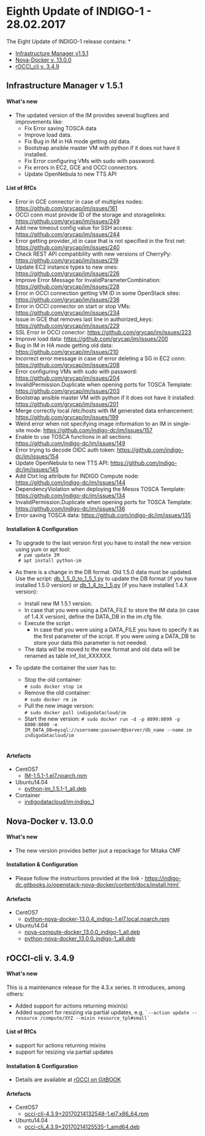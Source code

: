 # Eighth Update of INDIGO-1 - 28.02.2017

The Eight Update of INDIGO-1 release contains:
*
* [Infrastructure Manager v1.5.1](#im)
* [Nova-Docker v. 13.0.0](#nd)
* [rOCCI_cli v. 3.4.9](#roc)



## <a name="im"></a>Infrastructure Manager v 1.5.1

#### What's new
* The updated version of the IM provides several bugfixes and improvements like:
  * Fix Error saving TOSCA data
  * Improve load data.
  * Fix Bug in IM in HA mode getting old data.
  * Bootstrap ansible master VM with python if it does not have it installed.
  * Fix Error configuring VMs with sudo with password.
  * Fix errors in EC2, GCE and OCCI connectors.
  * Update OpenNebula to new TTS API


#### List of RfCs

* Error in GCE connector in case of multiples nodes: https://github.com/grycap/im/issues/161
* OCCI conn must provide ID of the storage and storagelinks: https://github.com/grycap/im/issues/249
* Add new timeout config value for SSH access: https://github.com/grycap/im/issues/244
* Error getting provider_id in case that is not specified in the first net: https://github.com/grycap/im/issues/240
* Check REST API compatibility with new versions of CherryPy: https://github.com/grycap/im/issues/219
* Update EC2 instance types to new ones: https://github.com/grycap/im/issues/226
* Improve Error Message for InvalidParameterCombination: https://github.com/grycap/im/issues/228
* Error in OCCI connection getting VM ID in some OpenStack sites: https://github.com/grycap/im/issues/236
* Error in OCCI connector on start or stop VMs: https://github.com/grycap/im/issues/234
* Issue in GCE that removes last line in authorized_keys: https://github.com/grycap/im/issues/229
* SSL Error in OCCI conector: https://github.com/grycap/im/issues/223
* Improve load data: https://github.com/grycap/im/issues/200
* Bug in IM in HA mode getting old data: https://github.com/grycap/im/issues/210
* Incorrect error message in case of error deleting a SG in EC2 conn: https://github.com/grycap/im/issues/208
* Error configuring VMs with sudo with password: https://github.com/grycap/im/issues/204
* InvalidPermission.Duplicate when opening ports for TOSCA Template: https://github.com/grycap/im/issues/203
* Bootstrap ansible master VM with python if it does not have it installed: https://github.com/grycap/im/issues/201
* Merge correctly local /etc/hosts with IM generated data enhancement: https://github.com/grycap/im/issues/199
* Weird error when not specifying image information to an IM in single-site mode: https://github.com/indigo-dc/im/issues/157
* Enable to use TOSCA functions in all sections: https://github.com/indigo-dc/im/issues/149
* Error trying to decode OIDC auth token: https://github.com/indigo-dc/im/issues/154
* Update OpenNebula to new TTS API: https://github.com/indigo-dc/im/issues/145
* Add Ctxt log attribute for INDIGO Compute node: https://github.com/indigo-dc/im/issues/144
* DependencyViolation when deploying the Mesos TOSCA Template: https://github.com/indigo-dc/im/issues/134
* InvalidPermission.Duplicate when opening ports for TOSCA Template: https://github.com/indigo-dc/im/issues/136
* Error saving TOSCA data: https://github.com/indigo-dc/im/issues/135

#### Installation & Configuration

* To upgrade to the last version first you have to install the new version using yum or apt tool:<br>
  ``` # yum update IM```<br>
  ``` # apt install python-im```<br>

* As there is a change in the DB format. Old 1.5.0 data must be updated. Use the script: [db_1_5_0_to_1_5_1.py](https://raw.githubusercontent.com/indigo-dc/im/master/scripts/db_1_5_0_to_1_5_1.py) to update the DB format (if you have installed 1.5.0 version) 
or [db_1_4_to_1_5.py](https://raw.githubusercontent.com/indigo-dc/im/master/scripts/db_1_4_to_1_5.py) (if you have installed 1.4.X version):
  * Install new IM 1.5.1 version.
  * In case that you were using a DATA_FILE to store the IM data (in case of 1.4.X version), define the DATA_DB in the im.cfg file.
  * Execute the script .
    * In case that you were using a DATA_FILE you have to specify it as the first parameter of the script.
    If you were using a DATA_DB to store your data this parameter is not needed.
  * The data will be moved to the new format and old data will be renamed as table inf_list_XXXXXX.

* To update the container the user has to:   
  * Stop the old container:<br>
  ```# sudo docker stop im ```<br>
  * Remove the old container:<br>
  ```# sudo docker rm im ```<br>
  * Pull the new image version:<br>
  ```# sudo docker pull indigodatacloud/im``` <br> 
  * Start the new version:
  ```# sudo docker run -d -p 8899:8899 -p 8800:8800 -e IM_DATA_DB=mysql://username:password@server/db_name --name im indigodatacloud/im  ``` 
  <br>

#### Artefacts
* CentOS7
  * [IM-1.5.1-1.el7.noarch.rpm](http://repo.indigo-datacloud.eu/repository/indigo/1/centos7/x86_64/updates/IM-1.5.1-1.el7.noarch.rpm)
* Ubuntu14.04
  * [python-im_1.5.1-1_all.deb](http://repo.indigo-datacloud.eu/repository/indigo/1/ubuntu/dists/trusty-updates/main/binary-amd64/python-im_1.5.1-1_all.deb)
* Container
  * [indigodatacloud/im:indigo_1](https://hub.docker.com/r/indigodatacloud/im/tags/)


## <a name="nd"></a>Nova-Docker v. 13.0.0

#### What's new
* The new version provides better jsut a repackage for Mitaka CMF

#### Installation & Configuration
* Please follow the instructions provided at the link - https://indigo-dc.gitbooks.io/openstack-nova-docker/content/docs/install.html`<br>
  
#### Artefacts
* CentOS7
  * [python-nova-docker-13.0.4_indigo-1.el7.local.noarch.rpm](http://repo.indigo-datacloud.eu/repository/indigo-preview/1/centos7/x86_64/updates/python-nova-docker-12.0.4_indigo-1.el7.local.noarch.rpm)
* Ubuntu14.04
  * [nova-compute-docker_13.0.0_indigo-1_all.deb ](http://repo.indigo-datacloud.eu/repository/indigo-preview/1/ubuntu/dists/trusty-updates/main/binary-amd64/nova-compute-docker_12.0.0_indigo-1_all.deb )
  * [python-nova-docker_13.0.0_indigo-1_all.deb](http://repo.indigo-datacloud.eu/repository/indigo-preview/1/ubuntu/dists/trusty-updates/main/binary-amd64/python-nova-docker_12.0.0_indigo-1_all.deb)


## <a name="roc"></a>rOCCI-cli v. 3.4.9

#### What's new
This is a maintenance release for the 4.3.x series. It introduces, among others:
* Added support for actions returning mixin(s)
* Added support for resizing via partial updates, e.g. ``` `--action update --resource /compute/XYZ --mixin resource_tpl#small` ```

#### List of RfCs
* support for actions returning mixins
* support for resizing via partial updates

#### Installation & Configuration
* Details are available at [rOCCI on GitBOOK](https://www.gitbook.com/book/indigo-dc/rocci/details)

#### Artefacts
* CentOS7
  * [occi-cli-4.3.9+20170214132548-1.el7.x86_64.rpm](http://repo.indigo-datacloud.eu/repository/indigo/1/centos7/x86_64/updates/occi-cli-4.3.9+20170214132548-1.el7.x86_64.rpm)
* Ubuntu14.04
  * [occi-cli_4.3.9+20170214125535-1_amd64.deb](http://repo.indigo-datacloud.eu/repository/indigo/1/ubuntu/dists/trusty-updates/main/binary-amd64/occi-cli_4.3.9+20170214125535-1_amd64.deb)

